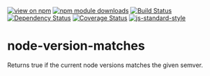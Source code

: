 [![view on npm](https://img.shields.io/npm/v/node-version-matches.svg)](https://www.npmjs.org/package/node-version-matches)
[![npm module downloads](https://img.shields.io/npm/dt/node-version-matches.svg)](https://www.npmjs.org/package/node-version-matches)
[![Build Status](https://travis-ci.org/75lb/node-version-matches.svg?branch=master)](https://travis-ci.org/75lb/node-version-matches)
[![Dependency Status](https://david-dm.org/75lb/node-version-matches.svg)](https://david-dm.org/75lb/node-version-matches)
[![Coverage Status](https://coveralls.io/repos/github/75lb/node-version-matches/badge.svg)](https://coveralls.io/github/75lb/node-version-matches)
[![js-standard-style](https://img.shields.io/badge/code%20style-standard-brightgreen.svg)](https://github.com/feross/standard)

# node-version-matches

Returns true if the current node versions matches the given semver.

